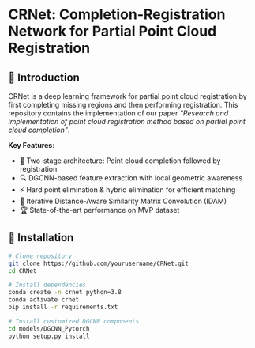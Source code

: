 # CRNet: Completion-Registration Network for Partial Point Cloud Registration

## 📖 Introduction
CRNet is a deep learning framework for partial point cloud registration by first completing missing regions and then performing registration. This repository contains the implementation of our paper *"Research and implementation of point cloud registration method based on partial point cloud completion"*.

**Key Features**:
- 🧩 Two-stage architecture: Point cloud completion followed by registration
- 🔍 DGCNN-based feature extraction with local geometric awareness
- ⚡ Hard point elimination & hybrid elimination for efficient matching
- 🔄 Iterative Distance-Aware Similarity Matrix Convolution (IDAM)
- 🏆 State-of-the-art performance on MVP dataset

## 🚀 Installation
```bash
# Clone repository
git clone https://github.com/yourusername/CRNet.git
cd CRNet

# Install dependencies
conda create -n crnet python=3.8
conda activate crnet
pip install -r requirements.txt

# Install customized DGCNN components
cd models/DGCNN_Pytorch
python setup.py install
